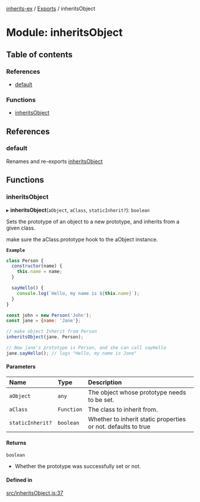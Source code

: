 [inherits-ex](../README.md) / [Exports](../modules.md) / inheritsObject

# Module: inheritsObject

## Table of contents

### References

- [default](inheritsObject.md#default)

### Functions

- [inheritsObject](inheritsObject.md#inheritsobject)

## References

### default

Renames and re-exports [inheritsObject](inheritsObject.md#inheritsobject)

## Functions

### inheritsObject

▸ **inheritsObject**(`aObject`, `aClass`, `staticInherit?`): `boolean`

Sets the prototype of an object to a new prototype, and inherits from a given class.

make sure the aClass.prototype hook to the aObject instance.

**`Example`**

```js
class Person {
  constructor(name) {
    this.name = name;
  }

  sayHello() {
    console.log(`Hello, my name is ${this.name}`);
  }
}

const john = new Person('John');
const jane = {name: 'Jane'};

// make object Inherit from Person
inheritsObject(jane, Person);

// Now jane's prototype is Person, and she can call sayHello
jane.sayHello(); // logs "Hello, my name is Jane"
```

#### Parameters

| Name | Type | Description |
| :------ | :------ | :------ |
| `aObject` | `any` | The object whose prototype needs to be set. |
| `aClass` | `Function` | The class to inherit from. |
| `staticInherit?` | `boolean` | Whether to inherit static properties or not. defaults to true |

#### Returns

`boolean`

- Whether the prototype was successfully set or not.

#### Defined in

[src/inheritsObject.js:37](https://github.com/snowyu/inherits-ex.js/blob/716ae31/src/inheritsObject.js#L37)
